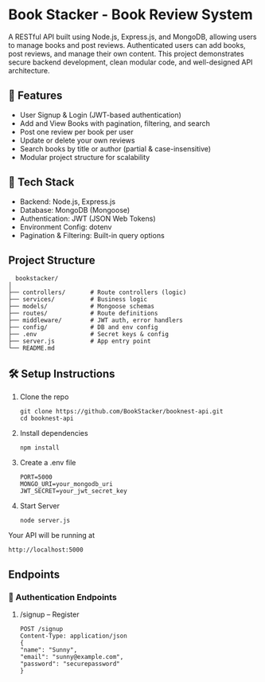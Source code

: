 # Book Stacker - Book Review System
A RESTful API built using Node.js, Express.js, and MongoDB, allowing users to manage books and post reviews. Authenticated users can add books, post reviews, and manage their own content. This project demonstrates secure backend development, clean modular code, and well-designed API architecture.

## 🚀 Features
- User Signup & Login (JWT-based authentication)
- Add and View Books with pagination, filtering, and search
- Post one review per book per user
- Update or delete your own reviews
- Search books by title or author (partial & case-insensitive)
- Modular project structure for scalability

## 🧰 Tech Stack
- Backend: Node.js, Express.js
- Database: MongoDB (Mongoose)
- Authentication: JWT (JSON Web Tokens)
- Environment Config: dotenv
- Pagination & Filtering: Built-in query options

##  Project Structure
```
  bookstacker/
│
├── controllers/       # Route controllers (logic)
├── services/          # Business logic
├── models/            # Mongoose schemas
├── routes/            # Route definitions
├── middleware/        # JWT auth, error handlers
├── config/            # DB and env config
├── .env               # Secret keys & config
├── server.js          # App entry point
└── README.md

```
## 🛠️ Setup Instructions
1. Clone the repo
   ```
   git clone https://github.com/BookStacker/booknest-api.git
   cd booknest-api
   ```
2. Install dependencies
   ```
   npm install
   ```
4. Create a .env file
   ```
   PORT=5000
   MONGO_URI=your_mongodb_uri
   JWT_SECRET=your_jwt_secret_key
   
   ```
5. Start Server
   ```
   node server.js
   ```
  Your API will be running at
  ```
  http://localhost:5000
  ```
## Endpoints
### 🔐 Authentication Endpoints
1. /signup – Register
   ``` 
   POST /signup
   Content-Type: application/json
   {
   "name": "Sunny",
   "email": "sunny@example.com",
   "password": "securepassword"
   }

   ```


